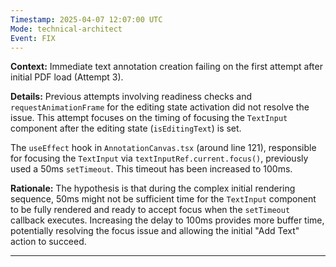 ```yaml
---
Timestamp: 2025-04-07 12:07:00 UTC
Mode: technical-architect
Event: FIX
---
```


**Context:** Immediate text annotation creation failing on the first attempt after initial PDF load (Attempt 3).

**Details:**
Previous attempts involving readiness checks and `requestAnimationFrame` for the editing state activation did not resolve the issue. This attempt focuses on the timing of focusing the `TextInput` component after the editing state (`isEditingText`) is set.

The `useEffect` hook in `AnnotationCanvas.tsx` (around line 121), responsible for focusing the `TextInput` via `textInputRef.current.focus()`, previously used a 50ms `setTimeout`. This timeout has been increased to 100ms.

**Rationale:**
The hypothesis is that during the complex initial rendering sequence, 50ms might not be sufficient time for the `TextInput` component to be fully rendered and ready to accept focus when the `setTimeout` callback executes. Increasing the delay to 100ms provides more buffer time, potentially resolving the focus issue and allowing the initial "Add Text" action to succeed.

---